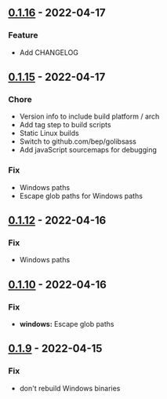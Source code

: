 ## [0.1.16] - 2022-04-17

### Feature
- Add CHANGELOG


## [0.1.15] - 2022-04-17

### Chore
- Version info to include build platform / arch
- Add tag step to build scripts
- Static Linux builds
- Switch to github.com/bep/golibsass
- Add javaScript sourcemaps for debugging

### Fix
- Windows paths
- Escape glob paths for Windows paths


## [0.1.12] - 2022-04-16

### Fix
- Windows paths


## [0.1.10] - 2022-04-16

### Fix
- **windows:** Escape glob paths


## [0.1.9] - 2022-04-15

### Fix
- don't rebuild Windows binaries


[0.1.16]: https://github.com/axllent/golp/compare/0.1.15...0.1.16
[0.1.15]: https://github.com/axllent/golp/compare/0.1.14...0.1.15
[0.1.12]: https://github.com/axllent/golp/compare/0.1.11...0.1.12
[0.1.10]: https://github.com/axllent/golp/compare/0.1.9...0.1.10
[0.1.9]: https://github.com/axllent/golp/compare/0.1.8...0.1.9
